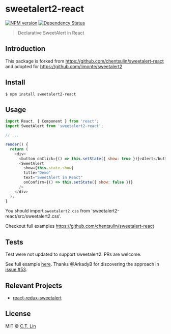 # sweetalert2-react

[![NPM version][npm-image]][npm-url]
[![Dependency Status][david_img]][david_site]

> Declarative SweetAlert in React

## Introduction

This package is forked from https://github.com/chentsulin/sweetalert-react and adopted for https://github.com/limonte/sweetalert2

## Install

```
$ npm install sweetalert2-react
```

## Usage

```js
import React, { Component } from 'react';
import SweetAlert from 'sweetalert2-react';

// ...

render() {
  return (
    <div>
      <button onClick={() => this.setState({ show: true })}>Alert</button>
      <SweetAlert
        show={this.state.show}
        title="Demo"
        text="SweetAlert in React"
        onConfirm={() => this.setState({ show: false })}
      />
    </div>
  );
}
```

You should import `sweetalert2.css` from 'sweetalert2-react/src/sweetalert2.css'.

Checkout full examples https://github.com/chentsulin/sweetalert-react

## Tests

Test were not updated to support sweetalert2. PRs are welcome.

See full example [here](https://github.com/chentsulin/sweetalert-react/blob/master/examples/component-as-body/components/App.js). Thanks @ArkadyB for discovering the approach in [issue #53](https://github.com/chentsulin/sweetalert-react/issues/53).

## Relevant Projects

- [react-redux-sweetalert](https://github.com/chentsulin/react-redux-sweetalert)

## License

MIT © [C.T. Lin](https://github.com/chentsulin/sweetalert-react)

[npm-image]: https://badge.fury.io/js/sweetalert-react.svg
[npm-url]: https://npmjs.org/package/sweetalert-react
[travis-image]: https://travis-ci.org/chentsulin/sweetalert-react.svg
[travis-url]: https://travis-ci.org/chentsulin/sweetalert-react
[coveralls-image]: https://coveralls.io/repos/chentsulin/sweetalert-react/badge.svg?branch=master&service=github
[coveralls-url]: https://coveralls.io/r/chentsulin/sweetalert-react?branch=master
[david_img]: https://david-dm.org/chentsulin/sweetalert-react.svg
[david_site]: https://david-dm.org/chentsulin/sweetalert-react
